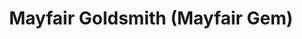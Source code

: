---
title: "Mayfair Goldsmith (Mayfair Gem)"
url: /manila/mayfair-goldsmith-mayfair-gem/
shop: jewelry
---
